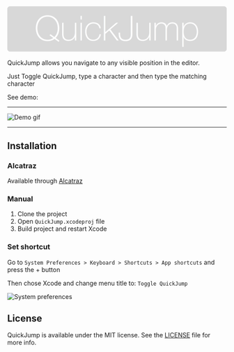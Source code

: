 ![QuickJump](logo.png)

QuickJump allows you navigate to any visible position in the editor.

Just Toggle QuickJump, type a character and then type the matching character

See demo:

---

![Demo gif](http://i.imgur.com/O7GSm4w.gif)

---

## Installation

### Alcatraz

Available through [Alcatraz](http://alcatraz.io)

### Manual

1. Clone the project
2. Open `QuickJump.xcodeproj` file
3. Build project and restart Xcode

### Set shortcut

Go to `System Preferences > Keyboard > Shortcuts > App shortcuts` and press the + button

Then chose Xcode and change menu title to: `Toggle QuickJump`

![System preferences](http://i.imgur.com/4JWHSSM.png)

## License

QuickJump is available under the MIT license. See the [LICENSE](LICENSE) file for more info.
